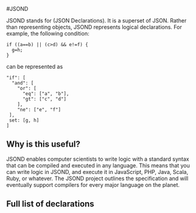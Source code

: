 #JSOND

JSOND stands for (JSON Declarations).  It is a superset of JSON.  Rather than representing objects, JSOND represents logical declarations. For example, the following condition:

    if ((a==b) || (c>d) && e!=f) {
      g=h;
    }

can be represented as

    "if": [
      "and": [
        "or": [
          "eq": ["a", "b"],
          "gt": ["c", "d"]
        ],
        "ne": ["e", "f"]
     ],
     set: [g, h]
    ]

## Why is this useful?

JSOND enables computer scientists to write logic with a standard syntax that can be compiled and executed in any language.  This means that you can write logic in JSOND, and execute it in JavaScript, PHP, Java, Scala, Ruby, or whatever.  The JSOND project outlines the specification and will eventually support compilers for every major language on the planet.

## Full list of declarations

